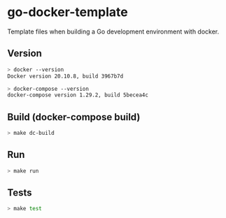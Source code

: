 # go-docker-template
  
Template files when building a Go development environment with docker.  
  
## Version

```bash
> docker --version
Docker version 20.10.8, build 3967b7d

> docker-compose --version
docker-compose version 1.29.2, build 5becea4c
```
  
## Build (docker-compose build)
  
```bash
> make dc-build
```
  
## Run
  
```bash
> make run
```
  
## Tests
  
```bash
> make test
```
